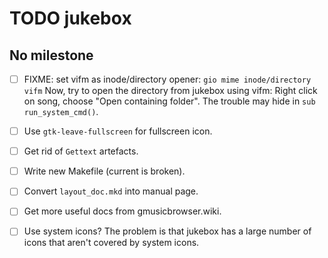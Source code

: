 TODO jukebox
============


No milestone
------------

- [ ] FIXME: set vifm as inode/directory opener:
  `gio mime inode/directory vifm`
  Now, try to open the directory from jukebox using vifm:
  Right click on song, choose "Open containing folder".
  The trouble may hide in `sub run_system_cmd()`.

- [ ] Use `gtk-leave-fullscreen` for fullscreen icon.

- [ ] Get rid of `Gettext` artefacts.

- [ ] Write new Makefile (current is broken).

- [ ] Convert `layout_doc.mkd` into manual page.

- [ ] Get more useful docs from gmusicbrowser.wiki.

- [ ] Use system icons?  The problem is that jukebox has a large
  number of icons that aren't covered by system icons.
